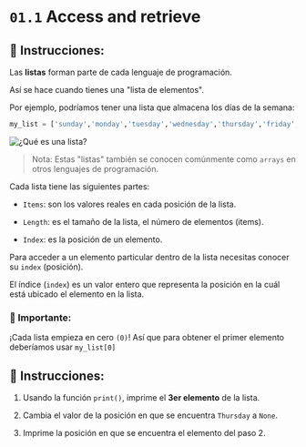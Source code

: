 # `01.1` Access and retrieve

## 📝 Instrucciones:

Las **listas** forman parte de cada lenguaje de programación. 

Así se hace cuando tienes una "lista de elementos".

Por ejemplo, podríamos tener una lista que almacena los días de la semana:

```py
my_list = ['sunday','monday','tuesday','wednesday','thursday','friday','saturday']
```

![¿Qué es una lista?](https://i.imgur.com/54OOsmS.png)

> Nota: Estas "listas" también se conocen comúnmente como `arrays` en otros lenguajes de programación.

Cada lista tiene las siguientes partes:

- `Items`: son los valores reales en cada posición de la lista.

- `Length`: es el tamaño de la lista, el número de elementos (items).

- `Index`: es la posición de un elemento.

Para acceder a un elemento particular dentro de la lista necesitas conocer su `index` (posición).

El índice (`index`) es un valor entero que representa la posición en la cuál está ubicado el elemento en la lista.

### 🔎 Importante:

¡Cada lista empieza en cero `(0)`! Así que para obtener el primer elemento deberíamos usar `my_list[0]`

## 📝 Instrucciones:

1. Usando la función `print()`, imprime el **3er elemento** de la lista.

2. Cambia el valor de la posición en que se encuentra `Thursday` a `None`.

3. Imprime la posición en que se encuentra el elemento del paso 2.
